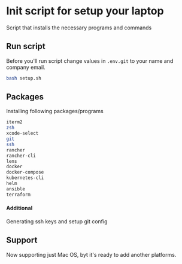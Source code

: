 # Init script for setup your laptop

Script that installs the necessary programs and commands

## Run script

Before you'll run script change values in `.env.git` to your name and company email.
```bash
bash setup.sh
```

## Packages

Installing following packages/programs

```bash
iterm2
zsh
xcode-select
git
ssh
rancher
rancher-cli
lens
docker
docker-compose
kubernetes-cli
helm
ansible
terraform
```

#### Additional

Generating ssh keys and setup git config

## Support

Now supporting just Mac OS, byt it's ready to add another platforms.